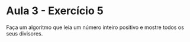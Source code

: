 # Aula 3 - Exercício 5

Faça um algoritmo que leia um número inteiro positivo e mostre todos os seus divisores.

```go

```
